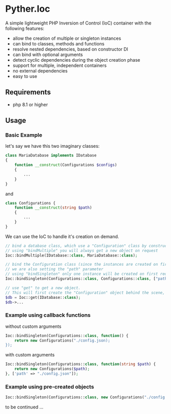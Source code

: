 # Pyther.Ioc

A simple lightweight PHP Inversion of Control (IoC) container with the following features:

- allow the creation of multiple or singleton instances
- can bind to classes, methods and functions
- resolve nested dependencies, based on constructor DI
- can bind with optional arguments
- detect cyclic dependencies during the object creation phase
- support for multiple, independent containers
- no external dependencies
- easy to use

## Requirements
- php 8.1 or higher

## Usage

### Basic Example
let's say we have this two imaginary classes:
```php
class MariaDatabase implements IDatabase
{
    function __construct(Configurations $configs)
    {
        ...
    }
}
```
and
```php
class Configurations {
    function __construct(string $path)
    {
        ...
    }
}
```

We can use the IoC to handle it's creation on demand.

```php
// bind a database class, which use a "Configuration" class by constructor DI
// using "bindMultiple" you will always get a new object on request
Ioc::bindMultiple(IDatabase::class, MariaDatabase::class);

// bind the Configuration class (since the instances are created on first use, the order doesn't matter)
// we are also setting the "path" parameter
// using "bindSingleton" only one instance will be created on first request
Ioc::bindSingleton(Configurations::class, Configurations::class, ["path" => "./config.json"]);

// use "get" to get a new object.
// This will first create the "Configuration" object behind the scene, used by the Database class.
$db = Ioc::get(IDatabase::class);
$db->...
```

### Example using callback functions

without custom arguments
```php
Ioc::bindSingleton(Configurations::class, function() {
    return new Configurations("./config.json);
});
```

with custom arguments
```php
Ioc::bindSingleton(Configurations::class, function(string $path) {
    return new Configurations($path);
}, ['path' => "./config.json"]);
```

### Example using pre-created objects
```php
Ioc::bindSingleton(Configurations::class, new Configurations("./config.json"));
```

to be continued ...